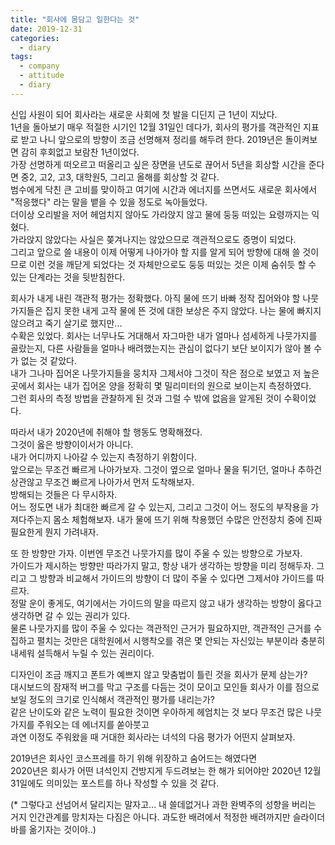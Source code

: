 ```yaml
---
title: "회사에 몸담고 일한다는 것"
date: 2019-12-31
categories: 
  - diary
tags:
  - company
  - attitude
  - diary
---
```


신입 사원이 되어 회사라는 새로운 사회에 첫 발을 디딘지 근 1년이 지났다.  
1년을 돌아보기 매우 적절한 시기인 12월 31일인 데다가, 회사의 평가를 객관적인 지표로 받고 나니 앞으로의 방향이 조금 선명해져 정리를 해두려 한다.
2019년은 돌이켜보면 감히 후회없고 보람찬 1년이었다.  
가장 선명하게 떠오르고 떠올리고 싶은 장면을 년도로 끊어서 5년을 회상할 시간을 준다면 중2, 고2, 고3, 대학원5, 그리고 올해를 회상할 것 같다.  
범수에게 닥친 큰 고비를 맞이하고 여기에 시간과 에너지를 쓰면서도 새로운 회사에서 "적응했다" 라는 말을 뱉을 수 있을 정도로 녹아들었다.  
더이상 오리발을 저어 헤엄치지 않아도 가라앉지 않고 물에 둥둥 떠있는 요령까지는 익혔다.  
가라앉지 않았다는 사실은 쫒겨나지는 않았으므로 객관적으로도 증명이 되었다.  
그리고 앞으로 쓸 내용이 이제 어떻게 나아가야 할 지를 알게 되어 방향에 대해 쓸 것이므로 이런 것을 깨닫게 되었다는 것 자체만으로도 둥둥 떠있는 것은 이제 숨쉬듯 할 수 있는 단계라는 것을 뒷받침한다.

회사가 내게 내린 객관적 평가는 정확했다. 아직 물에 뜨기 바빠 정작 집어와야 할 나뭇가지들은 집지 못한 내게 고작 물에 뜬 것에 대한 보상은 주지 않았다. 나는 물에 빠지지 않으려고 죽기 살기로 했지만...  
수확은 있었다. 회사는 너무나도 거대해서 자그마한 내가 얼마나 섬세하게 나뭇가지를 골랐는지, 다른 사람들을 얼마나 배려했는지는 관심이 없다기 보단 보이지가 않아 볼 수가 없는 것 같았다.  
내가 그나마 집어온 나뭇가지들을 뭉치자 그제서야 그것이 작은 점으로 보였고 저 높은 곳에서 회사는 내가 집어온 양을 정확히 몇 밀리미터의 원으로 보이는지 측정하였다.  
그런 회사의 측정 방법을 관찰하게 된 것과 그럴 수 밖에 없음을 알게된 것이 수확이었다.

따라서 내가 2020년에 취해야 할 행동도 명확해졌다.  
그것이 옳은 방향이이서가 아니다.  
내가 어디까지 나아갈 수 있는지 측정하기 위함이다.  
앞으로는 무조건 빠르게 나아가보자. 그것이 옆으로 얼마나 물을 튀기던, 얼마나 추하건 상관않고 무조건 빠르게 나아가서 먼저 도착해보자.  
방해되는 것들은 다 무시하자.  
어느 정도면 내가 최대한 빠르게 갈 수 있는지, 그리고 그것이 어느 정도의 부작용을 가져다주는지 몸소 체험해보자. 내가 물에 뜨기 위해 착용했던 수많은 안전장치 중에 진짜 필요한게 뭔지 가려내자.

또 한 방향만 가자. 이번엔 무조건 나뭇가지를 많이 주울 수 있는 방향으로 가보자.  
가이드가 제시하는 방향만 따라가지 말고, 항상 내가 생각하는 방향을 미리 정해두자. 그리고 그 방향과 비교해서 가이드의 방향이 더 많이 주울 수 있다면 그제서야 가이드를 따르자.  
정말 운이 좋게도, 여기에서는 가이드의 말을 따르지 않고 내가 생각하는 방향이 옳다고 생각하면 갈 수 있는 권리가 있다.  
물론 나뭇가지를 많이 주울 수 있다는 객관적인 근거가 필요하지만, 객관적인 근거를 수집하고 펼치는 것만은 대학원에서 시행착오를 겪은 몇 안되는 자신있는 부분이라 충분히 내세워 설득해서 누릴 수 있는 권리이다.

디자인이 조금 깨지고 폰트가 예쁘지 않고 맞춤법이 틀린 것을 회사가 문제 삼는가?  
대시보드의 잠재적 버그를 막고 구조를 다듬는 것이 모이고 모인들 회사가 이를 점으로 보일 정도의 크기로 인식해서 객관적인 평가를 내리는가?  
같은 난이도와 같은 노력이 필요한 것이면 우아하게 헤엄치는 것 보다 무조건 많은 나뭇가지를 주워오는 데 에너지를 쏟아붓고  
과연 이정도 주워왔을 때 거대한 회사라는 녀석의 다음 평가가 어떤지 살펴보자.

2019년은 회사인 코스프레를 하기 위해 위장하고 숨어드는 해였다면  
2020년은 회사가 어떤 녀석인지 건방지게 두드려보는 한 해가 되어야만 2020년 12월 31일에도 의미있는 포스트를 하나 작성할 수 있을 것 같다.

(* 그렇다고 선넘어서 달리지는 말자고... 내 쓸데없거나 과한 완벽주의 성향을 버리는 거지 인간관계를 망치자는 다짐은 아니다. 과도한 배려에서 적정한 배려까지만 슬라이더바를 옮기자는 것이야..)